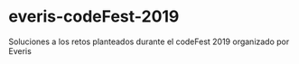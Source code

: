 # everis-codeFest-2019
Soluciones a los retos planteados durante el codeFest 2019 organizado por Everis
